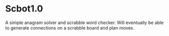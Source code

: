 # Scbot1.0

A simple anagram solver and scrabble word checker. Will eventually be able to generate connections on a scrabble board and plan moves.

